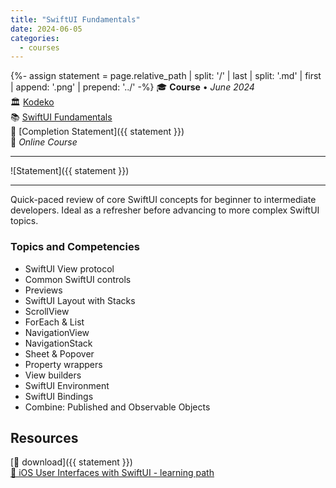 ```yaml
---
title: "SwiftUI Fundamentals"
date: 2024-06-05
categories:
  - courses
---
```

{%- assign statement = page.relative_path |  split: '/' | last | split: '.md' | first | append: '.png' | prepend: '../' -%}
🎓 **Course** • _June 2024_  
🏛️ [Kodeko](https://www.kodeco.com/)  
📚 [SwiftUI Fundamentals](https://www.kodeco.com/37678937-swiftui-fundamentals)  
📜 [Completion Statement]({{ statement }})  
📍 _Online Course_  

---

![Statement]({{ statement }})

---

Quick-paced review of core SwiftUI concepts for beginner to intermediate developers. Ideal as a refresher before advancing to more complex SwiftUI topics.


### Topics and Competencies

- SwiftUI View protocol
- Common SwiftUI controls
- Previews
- SwiftUI Layout with Stacks
- ScrollView
- ForEach & List
- NavigationView
- NavigationStack
- Sheet & Popover
- Property wrappers
- View builders
- SwiftUI Environment
- SwiftUI Bindings
- Combine: Published and Observable Objects


## Resources

[💾 download]({{ statement }})  
[🔗 iOS User Interfaces with SwiftUI - learning path](https://www.kodeco.com/ios/paths/iosuserinterface)  
